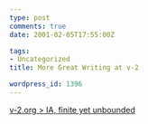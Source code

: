 ```yaml
---
type: post
comments: true
date: 2001-02-05T17:55:00Z

tags:
- Uncategorized
title: More Great Writing at v-2

wordpress_id: 1396
---
```


[v-2.org > IA, finite yet unbounded](http://www.v-2.org/practicingIA.html)
